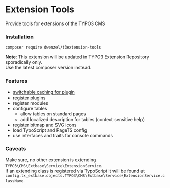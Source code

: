 # Extension Tools
Provide tools for extensions of the TYPO3 CMS

### Installation
```
composer require dwenzel/t3extension-tools
```
**Note**: This extension will be updated in TYPO3 Extension Repository sporadically only.  
Use the latest composer version instead.

### Features

* [switchable caching for plugin](docs/PluginCache.md)
* register plugins
* register modules
* configure tables
  * allow tables on standard pages
  * add localized description for tables (context sensitive help)
* register bitmap and SVG icons
* load TypoScript and PageTS config
* use interfaces and traits for console commands

### Caveats

Make sure, no other extension is extending `TYPO3\CMS\Extbase\Service\ExtensionService`.  
If an extending class is registered via TypoScript it will be found at 
`config.tx_extbase.objects.TYPO3\CMS\Extbase\Service\ExtensionService.className`.
